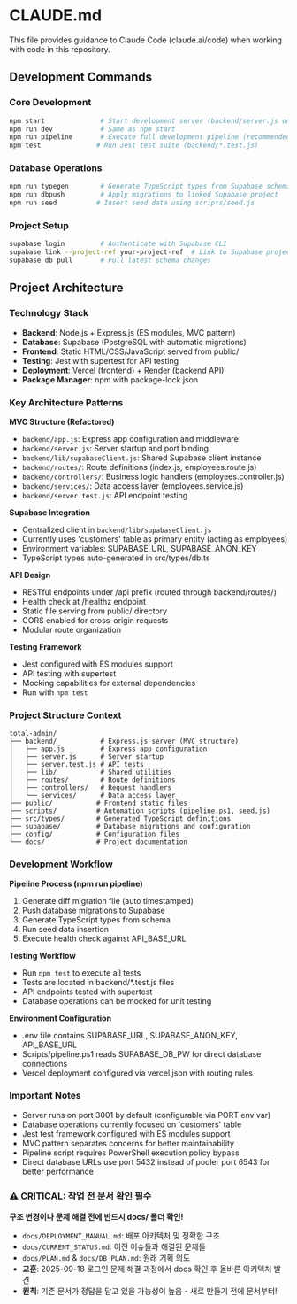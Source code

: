 # CLAUDE.md

This file provides guidance to Claude Code (claude.ai/code) when working with code in this repository.

## Development Commands

### Core Development
```bash
npm start              # Start development server (backend/server.js on port 3001)
npm run dev            # Same as npm start
npm run pipeline       # Execute full development pipeline (recommended)
npm test              # Run Jest test suite (backend/*.test.js)
```

### Database Operations
```bash
npm run typegen        # Generate TypeScript types from Supabase schema
npm run dbpush         # Apply migrations to linked Supabase project
npm run seed          # Insert seed data using scripts/seed.js
```

### Project Setup
```bash
supabase login         # Authenticate with Supabase CLI
supabase link --project-ref your-project-ref  # Link to Supabase project
supabase db pull       # Pull latest schema changes
```

## Project Architecture

### Technology Stack
- **Backend**: Node.js + Express.js (ES modules, MVC pattern)
- **Database**: Supabase (PostgreSQL with automatic migrations)
- **Frontend**: Static HTML/CSS/JavaScript served from public/
- **Testing**: Jest with supertest for API testing
- **Deployment**: Vercel (frontend) + Render (backend API)
- **Package Manager**: npm with package-lock.json

### Key Architecture Patterns

**MVC Structure (Refactored)**
- `backend/app.js`: Express app configuration and middleware
- `backend/server.js`: Server startup and port binding
- `backend/lib/supabaseClient.js`: Shared Supabase client instance
- `backend/routes/`: Route definitions (index.js, employees.route.js)
- `backend/controllers/`: Business logic handlers (employees.controller.js)
- `backend/services/`: Data access layer (employees.service.js)
- `backend/server.test.js`: API endpoint testing

**Supabase Integration**
- Centralized client in `backend/lib/supabaseClient.js`
- Currently uses 'customers' table as primary entity (acting as employees)
- Environment variables: SUPABASE_URL, SUPABASE_ANON_KEY
- TypeScript types auto-generated in src/types/db.ts

**API Design**
- RESTful endpoints under /api prefix (routed through backend/routes/)
- Health check at /healthz endpoint
- Static file serving from public/ directory
- CORS enabled for cross-origin requests
- Modular route organization

**Testing Framework**
- Jest configured with ES modules support
- API testing with supertest
- Mocking capabilities for external dependencies
- Run with `npm test`

### Project Structure Context
```
total-admin/
├── backend/           # Express.js server (MVC structure)
│   ├── app.js         # Express app configuration
│   ├── server.js      # Server startup
│   ├── server.test.js # API tests
│   ├── lib/           # Shared utilities
│   ├── routes/        # Route definitions
│   ├── controllers/   # Request handlers
│   └── services/      # Data access layer
├── public/           # Frontend static files
├── scripts/          # Automation scripts (pipeline.ps1, seed.js)
├── src/types/        # Generated TypeScript definitions
├── supabase/         # Database migrations and configuration
├── config/           # Configuration files
└── docs/             # Project documentation
```

### Development Workflow

**Pipeline Process (npm run pipeline)**
1. Generate diff migration file (auto timestamped)
2. Push database migrations to Supabase
3. Generate TypeScript types from schema
4. Run seed data insertion
5. Execute health check against API_BASE_URL

**Testing Workflow**
- Run `npm test` to execute all tests
- Tests are located in backend/*.test.js files
- API endpoints tested with supertest
- Database operations can be mocked for unit testing

**Environment Configuration**
- .env file contains SUPABASE_URL, SUPABASE_ANON_KEY, API_BASE_URL
- Scripts/pipeline.ps1 reads SUPABASE_DB_PW for direct database connections
- Vercel deployment configured via vercel.json with routing rules

### Important Notes
- Server runs on port 3001 by default (configurable via PORT env var)
- Database operations currently focused on 'customers' table
- Jest test framework configured with ES modules support
- MVC pattern separates concerns for better maintainability
- Pipeline script requires PowerShell execution policy bypass
- Direct database URLs use port 5432 instead of pooler port 6543 for better performance

### ⚠️ CRITICAL: 작업 전 문서 확인 필수
**구조 변경이나 문제 해결 전에 반드시 docs/ 폴더 확인!**
- `docs/DEPLOYMENT_MANUAL.md`: 배포 아키텍처 및 정확한 구조
- `docs/CURRENT_STATUS.md`: 이전 이슈들과 해결된 문제들
- `docs/PLAN.md` & `docs/DB_PLAN.md`: 원래 기획 의도
- **교훈**: 2025-09-18 로그인 문제 해결 과정에서 docs 확인 후 올바른 아키텍처 발견
- **원칙**: 기존 문서가 정답을 담고 있을 가능성이 높음 - 새로 만들기 전에 문서부터!